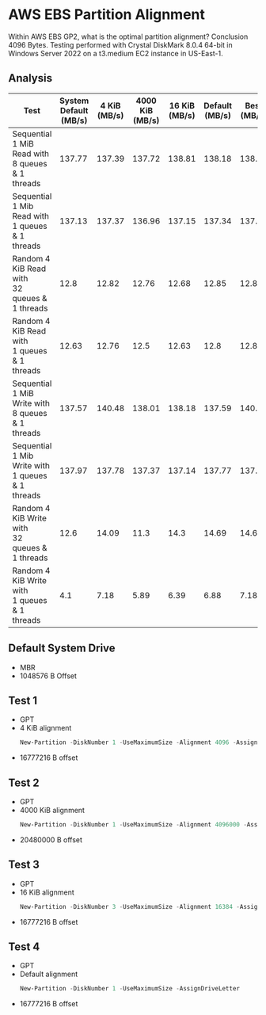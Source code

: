 # AWS EBS Partition Alignment

Within AWS EBS GP2, what is the optimal partition alignment?
Conclusion 4096 Bytes.
Testing performed with Crystal DiskMark 8.0.4 64-bit in Windows Server 2022 on a t3.medium EC2 instance in US-East-1.

## Analysis
| Test | System <br>Default <br>(MB/s) | 4 KiB <br>(MB/s) | 4000 KiB <br>(MB/s) | 16 KiB <br>(MB/s) | Default <br>(MB/s) | Best <br>(MB/s) | Worst <br>(MB/s) | Delta <br>(%) |
|---|---|---|---|---|---|---|---|---|
| Sequential 1 MiB Read with <br>8 queues & 1 threads | 137.77 | 137.39 | 137.72 | 138.81 | 138.18 | 138.81 | 137.39 | 0.01 |
| Sequential 1 Mib Read with <br>1 queues & 1 threads | 137.13 | 137.37 | 136.96 | 137.15 | 137.34 | 137.37 | 136.96 | 0 |
| Random 4 KiB Read with <br>32 queues & 1 threads | 12.8 | 12.82 | 12.76 | 12.68 | 12.85 | 12.85 | 12.68 | 0.01 |
| Random 4 KiB Read with <br>1 queues & 1 threads | 12.63 | 12.76 | 12.5 | 12.63 | 12.8 | 12.8 | 12.5 | 0.02 |
| Sequential 1 MiB Write with <br>8 queues & 1 threads | 137.57 | 140.48 | 138.01 | 138.18 | 137.59 | 140.48 | 137.57 | 0.02 |
| Sequential 1 Mib Write with <br>1 queues & 1 threads | 137.97 | 137.78 | 137.37 | 137.14 | 137.77 | 137.97 | 137.14 | 0.01 |
| Random 4 KiB Write with <br>32 queues & 1 threads | 12.6 | 14.09 | 11.3 | 14.3 | 14.69 | 14.69 | 11.3 | 0.3 |
| Random 4 KiB Write with <br>1 queues & 1 threads | 4.1 | 7.18 | 5.89 | 6.39 | 6.88 | 7.18 | 4.1 | 0.75 |

## Default System Drive
- MBR
- 1048576 B Offset

## Test 1
- GPT
- 4 KiB alignment
    ```powershell
    New-Partition -DiskNumber 1 -UseMaximumSize -Alignment 4096 -AssignDriveLetter
    ```
- 16777216 B offset

## Test 2
- GPT
- 4000 KiB alignment
    ```powershell
    New-Partition -DiskNumber 1 -UseMaximumSize -Alignment 4096000 -AssignDriveLetter
    ```
- 20480000 B offset

## Test 3
- GPT
- 16 KiB alignment
    ```powershell
    New-Partition -DiskNumber 3 -UseMaximumSize -Alignment 16384 -AssignDriveLetter
    ```
- 16777216 B offset

## Test 4
- GPT
- Default alignment
    ```powershell
    New-Partition -DiskNumber 1 -UseMaximumSize -AssignDriveLetter
    ```
- 16777216 B offset
